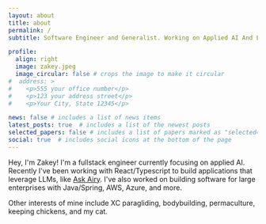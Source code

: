 ```yaml
---
layout: about
title: about
permalink: /
subtitle: Software Engineer and Generalist. Working on Applied AI And LLM Agents <a href='https://willowtreeapps.com' target='_blank'>@WillowTree</a>  🚀

profile:
  align: right
  image: zakey.jpeg
  image_circular: false # crops the image to make it circular
#  address: >
#    <p>555 your office number</p>
#    <p>123 your address street</p>
#    <p>Your City, State 12345</p>

news: false # includes a list of news items
latest_posts: true  # includes a list of the newest posts
selected_papers: false # includes a list of papers marked as "selected={true}"
social: true  # includes social icons at the bottom of the page
---
```


Hey, I'm Zakey! I'm a fullstack engineer currently focusing on applied AI.
Recently I've been working with React/Typescript to build applications that
leverage LLMs, like [Ask Airy](https://askairy.com). 
I've also worked on building software for large enterprises with Java/Spring, AWS, Azure, and more. 

Other interests of mine include XC paragliding, bodybuilding, permaculture, keeping chickens, and my cat.